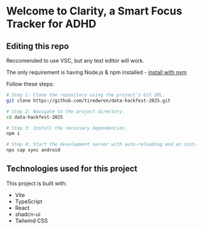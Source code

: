 # Welcome to Clarity, a Smart Focus Tracker for ADHD

## Editing this repo

Reccomended to use VSC, but any text editor will work.

The only requirement is having Node.js & npm installed - [install with nvm](https://github.com/nvm-sh/nvm#installing-and-updating)

Follow these steps:

```sh
# Step 1: Clone the repository using the project's Git URL.
git clone https://github.com/tiredwren/data-hackfest-2025.git

# Step 2: Navigate to the project directory.
cd data-hackfest-2025

# Step 3: Install the necessary dependencies.
npm i

# Step 4: Start the development server with auto-reloading and an instant preview.
npx cap sync android
```

## Technologies used for this project

This project is built with:

- Vite
- TypeScript
- React
- shadcn-ui
- Tailwind CSS
